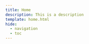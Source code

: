 ```yaml
---
title: Home
description: This is a description
template: home.html
hide:
  - navigation
  - toc
---
```

